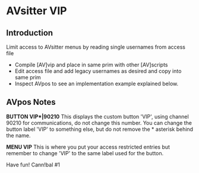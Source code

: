 # AVsitter VIP

## Introduction

Limit access to AVsitter menus by reading single usernames from access file

- Compile [AV]vip and place in same prim with other [AV]scripts
- Edit access file and add legacy usernames as desired and copy into same prim
- Inspect AVpos to see an implementation example explained below.

## AVpos Notes

**BUTTON VIP\*|90210**
This displays the custom button 'VIP', using channel 90210 for communications, do not change this number. You can change the button label 'VIP' to something else, but do not remove the * asterisk behind the name.

**MENU VIP** 
This is where you put your access restricted entries but remember to change 'VIP' to the same label used for the button.

Have fun!
Cann!bal #1
